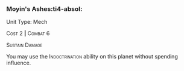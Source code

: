 ### **Moyin's Ashes**:ti4-absol:

Unit Type: Mech 

<span style="font-variant:small-caps;">Cost</span> 2 __|__ <span style="font-variant:small-caps;">Combat</span> 6

<span style="font-variant:small-caps;">Sustain Damage</span>

You may use the <span style="font-variant:small-caps;">Indoctrination</span> ability on this planet without spending influence.

